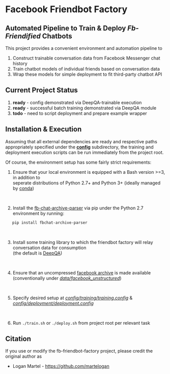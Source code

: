 # Facebook Friendbot Factory

## Automated Pipeline to Train & Deploy _Fb-Friendified_ Chatbots

This project provides a convenient environment and automation pipeline
to 
1. Construct trainable conversation data from Facebook Messenger chat history
2. Train chatbot models of  individual friends based on conversation data
3. Wrap these models for simple deployment to fit third-party chatbot API

## Current Project Status

1. **ready** - config demonstrated via DeepQA-trainable execution
2. **ready** - successful batch training demonstrated via DeepQA module
3. **todo** - need to script deployment and prepare example wrapper

## Installation & Execution

Assuming that all external dependencies are ready and respective paths 
appropriately specified under the **[config](config)** subdirectory, the training
and deployment execution scripts can be run immediately from the project root.

Of course, the environment setup has some fairly strict requirements: 

1. Ensure that your local environment is equipped with a Bash version >=3, in addition to <br>
seperate distributions of Python 2.7+ and Python 3+ (ideally managed by [conda](https://docs.continuum.io/anaconda/))
<br>

2. Install the [fb-chat-archive-parser](https://github.com/ownaginatious/fbchat-archive-parser) via pip under the Python 2.7 environment by running:
```bash
   pip install fbchat-archive-parser
```
<br>

3. Install some training library to which the friendbot factory will relay conversation data for consumption 
<br> (the default is [DeepQA](https://github.com/Conchylicultor/DeepQA))
<br>

4. Ensure that an uncompressed 
[facebook archive](https://www.facebook.com/help/212802592074644?helpref=uf_permalink)
is made available <br> (conventionally under _[data/facebook_unstructured](data/facebook_unstructured)_)
<br>

5. Specify desired setup at _[config/training/training.config](config/training)_ & _[config/deployment/deployment.config](config/deployment)_
<br>

6. Run `./train.sh` or `./deploy.sh` from project root per relevant task


## Citation

If you use or modify the fb-friendbot-factory project, please credit the original author as

* Logan Martel - https://github.com/martelogan
